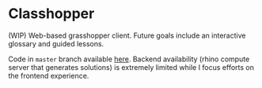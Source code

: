 # Classhopper

(WIP) Web-based grasshopper client. Future goals include an interactive glossary and guided lessons.

Code in `master` branch available [here](https://classhopper-co.web.app). Backend availability (rhino compute server that generates solutions) is extremely limited while I focus efforts on the frontend experience.
